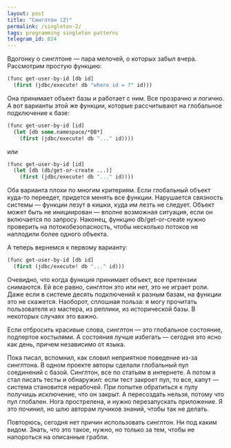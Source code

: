 ```yaml
---
layout: post
title: "Синглтон (2)"
permalink: /singleton-2/
tags: programming singleton patterns
telegram_id: 824
---
```


Вдогонку о синглтоне — пара мелочей, о которых забыл вчера. Рассмотрим простую
функцию:

~~~lisp
(func get-user-by-id [db id]
  (first (jdbc/execute! db "where id = ?" id)))
~~~

Она принимает объект базы и работает с ним. Все прозрачно и логично. А вот
варианты этой же функции, которые рассчитывают на глобальное подключение к базе:


~~~lisp
(func get-user-by-id [id]
  (let [db some.namespace/*DB*]
    (first (jdbc/execute! db "..." id))))
~~~

или

~~~lisp
(func get-user-by-id [id]
  (let [db (db/get-or-create ...)]
    (first (jdbc/execute! db "..." id))))
~~~

Оба варианта плохи по многим критериям. Если глобальный объект куда-то переедет,
придется менять все функции. Нарушается связность системы — функции лезут в
кишки, куда им лезть не следует. Объект может быть не инициирован — вполне
возможная ситуация, если он включается по запросу. Наконец, функцию
db/get-or-create нужно проверить на потокобезопасность, чтобы несколько потоков
не наплодили более одного объекта.

А теперь вернемся к первому варианту:

~~~lisp
(func get-user-by-id [db id]
  (first (jdbc/execute! db "..." id)))
~~~

Очевидно, что когда функция принимает объект, все претензии снимаются. Ей все
равно, синглтон это или нет, это не играет роли. Даже если в системе десять
подключений к разным базам, на функции это не скажется. Наоборот, сплошная
польза: я могу прочитать пользователя из мастера, из реплики, из исторической
базы. В некоторых случаях это важно.

Если отбросить красивые слова, синглтон — это глобальное состояние, подпертое
костылями. А состояния лучше избегать — сегодня это ясно как день, причем
независимо от языка.

Пока писал, вспомнил, как словил неприятное поведение из-за синглтона. В одном
проекте авторы сделали глобальный пул соединений с базой. Синглтон, все по
статьям в интернете. А потом я стал писать тесты и обнаружил: если тест закроет
пул, то все, капут — система становится нерабочей. При попытке обратиться к пулу
получишь исключение, что он закрыт. А пересоздать нельзя, потому что пул
глобален. Нога прострелена, и нужно перезапускать приложение. Я это починил, но
шлю авторам лучиков знаний, чтобы так не делать.

Повторюсь, сегодня нет причин использовать синглтон. Ни под каким видом. Знать,
что это такое, нужно, но только за тем, чтобы не напороться на описанные грабли.
